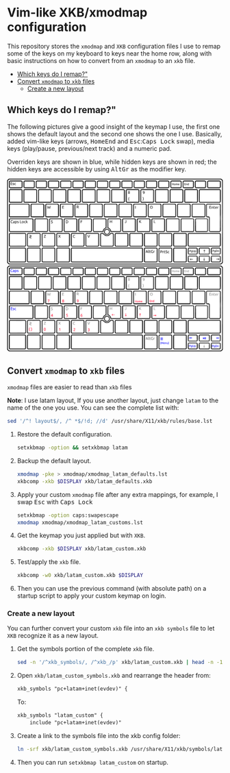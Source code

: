 # Vim-like XKB/xmodmap configuration

This repository stores the `xmodmap` and `XKB` configuration files I use to remap some of the keys on my keyboard to keys near the home row, along with basic instructions on how to convert from an `xmodmap` to an `xkb` file.

- [Which keys do I remap?"](#which-keys-do-i-remap)
- [Convert `xmodmap` to `xkb` files](#convert-xmodmap-to-xkb-files)
  - [Create a new layout](#create-a-new-layout)

## Which keys do I remap?"
The following pictures give a good insight of the keymap I use, the first one shows the default layout and the second one shows the one I use. Basically, added vim-like keys (arrows, <kbd>Home</kbd><kbd>End</kbd> and <kbd>Esc</kbd>:<kbd>Caps Lock</kbd> swap), media keys (play/pause, previous/next track) and a numeric pad.

Overriden keys are shown in blue, while hidden keys are shown in red; the hidden keys are accessible by using <kbd>AltGr</kbd> as the modifier key.

![default latam layout](./assets/latam_layout-default.png)
![default latam layout](./assets/latam_layout-custom.png)


## Convert `xmodmap` to `xkb` files

`xmodmap` files are easier to read than `xkb` files

**Note**: I use latam layout, If you use another layout, just change `latam` to the name of the one you use. You can see the complete list with:
```sh
sed '/^! layout$/, /^ *$/!d; //d' /usr/share/X11/xkb/rules/base.lst
```

1. Restore the default configuration.
    ```sh
    setxkbmap -option && setxkbmap latam
    ```

2. Backup the default layout.
    ```sh
    xmodmap -pke > xmodmap/xmodmap_latam_defaults.lst
    xkbcomp -xkb $DISPLAY xkb/latam_defaults.xkb
    ```

3. Apply your custom `xmodmap` file after any extra mappings, for example, I swap <kbd>Esc</kbd> with <kbd>Caps Lock<kb>
    ```sh
    setxkbmap -option caps:swapescape
    xmodmap xmodmap/xmodmap_latam_customs.lst
    ```

4. Get the keymap you just applied but with `XKB`.
    ```sh
    xkbcomp -xkb $DISPLAY xkb/latam_custom.xkb
    ```

5. Test/apply the `xkb` file.
    ```sh
    xkbcomp -w0 xkb/latam_custom.xkb $DISPLAY
    ```

6. Then you can use the previous command (with absolute path) on a startup script to apply your custom keymap on login.

### Create a new layout
You can further convert your custom `xkb` file into an `xkb symbols` file to let `XKB` recognize it as a new layout.

1. Get the symbols portion of the complete `xkb` file.
    ```sh
    sed -n '/^xkb_symbols/, /^xkb_/p' xkb/latam_custom.xkb | head -n -1 > xkb/latam_custom_symbols.xkb
    ```

2. Open `xkb/latam_custom_symbols.xkb` and rearrange the header from:
    ```txt
    xkb_symbols "pc+latam+inet(evdev)" {
    ```
    To:
    ```txt
    xkb_symbols "latam_custom" {
        include "pc+latam+inet(evdev)"
    ```
3. Create a link to the symbols file into the xkb config folder:
    ```sh
    ln -srf xkb/latam_custom_symbols.xkb /usr/share/X11/xkb/symbols/latam_custom
    ```
4. Then you can run `setxkbmap latam_custom` on startup.
